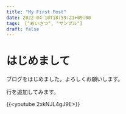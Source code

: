 ```yaml
---
title: "My First Post"
date: 2022-04-10T18:59:21+09:00
tags:　["あいさつ", "サンプル"]
draft: false
---
```


# はじめまして

ブログをはじめました。よろしくお願いします。

行を追加してみます。

{{<youtube 2xkNJL4gJ9E>}}
